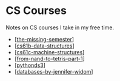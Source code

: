 CS Courses
===

Notes on CS courses I take in my free time.

- [[the-missing-semester]]
- [[cs61b-data-structures]]
- [[cs61c-machine-structures]]
- [[from-nand-to-tetris-part-1]]
- [[pythonds3]]
- [[databases-by-jennifer-widom]]

[//begin]: # "Autogenerated link references for markdown compatibility"
[the-missing-semester]: the-missing-semester/the-missing-semester.md "The Missing Semester"
[cs61b-data-structures]: cs61b-data-structures/cs61b-data-structures.md "CS61B Data Structures"
[cs61c-machine-structures]: cs61c-machine-structures/cs61c-machine-structures.md "CS61C Machine Structures"
[from-nand-to-tetris-part-1]: from-nand-to-tetris-part-1/from-nand-to-tetris-part-1.md "From Nand To Tetris: Part 1"
[pythonds3]: pythonds3/pythonds3.md "PythonDS3"
[databases-by-jennifer-widom]: databases-by-jennifer-widom/databases-by-jennifer-widom.md "Databases By Jennifer Widom"
[//end]: # "Autogenerated link references"
